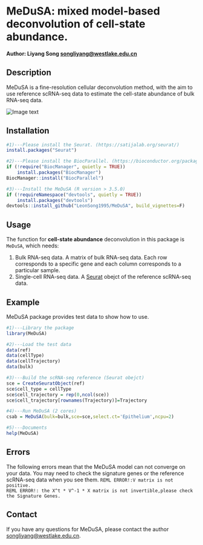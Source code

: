 # MeDuSA: mixed model-based deconvolution of cell-state abundance.

**Author: Liyang Song <songliyang@westlake.edu.cn>**    


## Description
MeDuSA is a fine-resolution cellular deconvolution method, with the aim to use reference scRNA-seq data to estimate the cell-state abundance of bulk RNA-seq data.

![Image text](https://github.com/LeonSong1995/MeDuSA/blob/master/schematic/schematic.jpg)

## Installation
```R
#1)---Please install the Seurat. (https://satijalab.org/seurat/)
install.packages("Seurat")

#2)---Please install the BiocParallel. (https://bioconductor.org/packages/release/bioc/html/BiocParallel.html)
if (!require("BiocManager", quietly = TRUE))
    install.packages("BiocManager")
BiocManager::install("BiocParallel")

#3)---Install the MeDuSA (R version > 3.5.0)
if (!requireNamespace("devtools", quietly = TRUE))
    install.packages("devtools")
devtools::install_github("LeonSong1995/MeDuSA", build_vignettes=F)
```


## Usage
The function for **cell-state abundance** deconvolution in this package is `MeDuSA`, which needs:  
1. Bulk RNA-seq data.  A matrix of bulk RNA-seq data. Each row corresponds to a specific gene and each column corresponds to a particular sample.
2. Single-cell RNA-seq data. A [Seurat](https://satijalab.org/seurat/) obejct of the reference scRNA-seq data. 

## Example
MeDuSA package provides test data to show how to use.
```R
#1)---Library the package
library(MeDuSA)

#2)---Load the test data
data(ref)
data(cellType)
data(cellTrajectory)
data(bulk)

#3)---Build the scRNA-seq reference (Seurat obejct)
sce = CreateSeuratObject(ref)
sce$cell_type = cellType
sce$cell_trajectory = rep(0,ncol(sce))
sce$cell_trajectory[rownames(Trajectory)]=Trajectory

#4)---Run MeDuSA (2 cores)
csab = MeDuSA(bulk=bulk,sce=sce,select.ct='Epithelium',ncpu=2)

#5)---Documents
help(MeDuSA)
```

## Errors
The following errors mean that the MeDuSA model can not converge on your data. 
You may need to check the signature genes or the reference scRNA-seq data when you see them.
`REML ERROR!:V matrix is not positive.`  
`REML ERROR!: the X^t * V^-1 * X matrix is not invertible,please check the Signature Genes.`


## Contact
If you have any questions for MeDuSA, please contact the author <songliyang@westlake.edu.cn>.   
